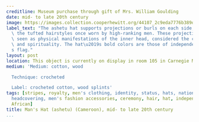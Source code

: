 ```yaml
---
creditline: Museum purchase through gift of Mrs. William Goulding
date: mid- to late 20th century
image: https://images.collection.cooperhewitt.org/44107_2c9eda7776b389d2_z.jpg
label_text: "The ashetu hat supports projections or burls on each side, which reflect\
  \ the tufted hairstyles once worn by high-ranking men. These projections are also\
  \ seen as physical manifestations of the inner head, considered the center of intelligence\
  \ and spirituality. The hat\u2019s bold colors are those of independent Cameroon\u2019\
  s flag."
layout: post
location: This object is currently on display in room 105 in Carnegie Mansion
medium: 'Medium: cotton, wood

  Technique: crocheted

  Label: crocheted cotton, wood splints'
tags: [stripes, royalty, men's clothing, identity, status, hats, nationalism, tassels,
  headcovering, men's fashion accessories, ceremony, hair, hat, independence, spiky,
  African]
title: Man's Hat (ashetu) (Cameroon), mid- to late 20th century
...
```

